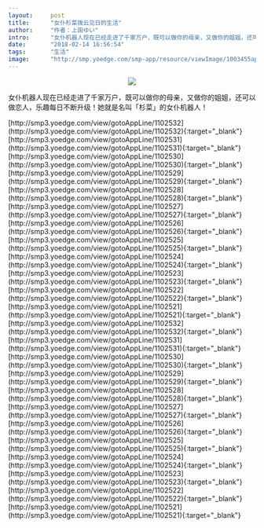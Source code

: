 ```yaml
---
layout:     post
title:      "女仆杉菜拨云见日的生活"
author:     "作者：上田ゆい"
intro:      "女仆机器人现在已经走进了千家万户，既可以做你的母亲，又做你的姐姐，还可以做恋人，乐趣每日不断升级！她就是名叫「杉菜」的女仆机器人！"
date:       "2018-02-14 16:56:54"
tags:       "生活"
image:      "http://smp.yoedge.com/smp-app/resource/viewImage/1003455appline.png"
---
```

<div style="text-align: center">
<p><img src="http://smp.yoedge.com/smp-app/resource/viewImage/1003455appline.png"/></p>
</div>
<p class="post-meta">
<span>女仆机器人现在已经走进了千家万户，既可以做你的母亲，又做你的姐姐，还可以做恋人，乐趣每日不断升级！她就是名叫「杉菜」的女仆机器人！</span>
</p>
[http://smp3.yoedge.com/view/gotoAppLine/1102532](http://smp3.yoedge.com/view/gotoAppLine/1102532){:target="_blank"}
[http://smp3.yoedge.com/view/gotoAppLine/1102531](http://smp3.yoedge.com/view/gotoAppLine/1102531){:target="_blank"}
[http://smp3.yoedge.com/view/gotoAppLine/1102530](http://smp3.yoedge.com/view/gotoAppLine/1102530){:target="_blank"}
[http://smp3.yoedge.com/view/gotoAppLine/1102529](http://smp3.yoedge.com/view/gotoAppLine/1102529){:target="_blank"}
[http://smp3.yoedge.com/view/gotoAppLine/1102528](http://smp3.yoedge.com/view/gotoAppLine/1102528){:target="_blank"}
[http://smp3.yoedge.com/view/gotoAppLine/1102527](http://smp3.yoedge.com/view/gotoAppLine/1102527){:target="_blank"}
[http://smp3.yoedge.com/view/gotoAppLine/1102526](http://smp3.yoedge.com/view/gotoAppLine/1102526){:target="_blank"}
[http://smp3.yoedge.com/view/gotoAppLine/1102525](http://smp3.yoedge.com/view/gotoAppLine/1102525){:target="_blank"}
[http://smp3.yoedge.com/view/gotoAppLine/1102524](http://smp3.yoedge.com/view/gotoAppLine/1102524){:target="_blank"}
[http://smp3.yoedge.com/view/gotoAppLine/1102523](http://smp3.yoedge.com/view/gotoAppLine/1102523){:target="_blank"}
[http://smp3.yoedge.com/view/gotoAppLine/1102522](http://smp3.yoedge.com/view/gotoAppLine/1102522){:target="_blank"}
[http://smp3.yoedge.com/view/gotoAppLine/1102521](http://smp3.yoedge.com/view/gotoAppLine/1102521){:target="_blank"}
[http://smp3.yoedge.com/view/gotoAppLine/1102532](http://smp3.yoedge.com/view/gotoAppLine/1102532){:target="_blank"}
[http://smp3.yoedge.com/view/gotoAppLine/1102531](http://smp3.yoedge.com/view/gotoAppLine/1102531){:target="_blank"}
[http://smp3.yoedge.com/view/gotoAppLine/1102530](http://smp3.yoedge.com/view/gotoAppLine/1102530){:target="_blank"}
[http://smp3.yoedge.com/view/gotoAppLine/1102529](http://smp3.yoedge.com/view/gotoAppLine/1102529){:target="_blank"}
[http://smp3.yoedge.com/view/gotoAppLine/1102528](http://smp3.yoedge.com/view/gotoAppLine/1102528){:target="_blank"}
[http://smp3.yoedge.com/view/gotoAppLine/1102527](http://smp3.yoedge.com/view/gotoAppLine/1102527){:target="_blank"}
[http://smp3.yoedge.com/view/gotoAppLine/1102526](http://smp3.yoedge.com/view/gotoAppLine/1102526){:target="_blank"}
[http://smp3.yoedge.com/view/gotoAppLine/1102525](http://smp3.yoedge.com/view/gotoAppLine/1102525){:target="_blank"}
[http://smp3.yoedge.com/view/gotoAppLine/1102524](http://smp3.yoedge.com/view/gotoAppLine/1102524){:target="_blank"}
[http://smp3.yoedge.com/view/gotoAppLine/1102523](http://smp3.yoedge.com/view/gotoAppLine/1102523){:target="_blank"}
[http://smp3.yoedge.com/view/gotoAppLine/1102522](http://smp3.yoedge.com/view/gotoAppLine/1102522){:target="_blank"}
[http://smp3.yoedge.com/view/gotoAppLine/1102521](http://smp3.yoedge.com/view/gotoAppLine/1102521){:target="_blank"}


